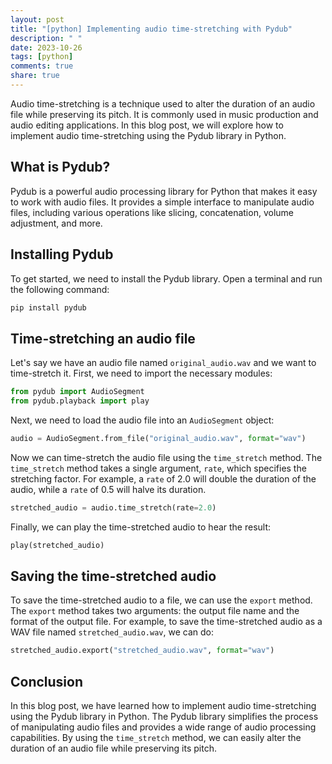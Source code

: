```yaml
---
layout: post
title: "[python] Implementing audio time-stretching with Pydub"
description: " "
date: 2023-10-26
tags: [python]
comments: true
share: true
---
```


Audio time-stretching is a technique used to alter the duration of an audio file while preserving its pitch. It is commonly used in music production and audio editing applications. In this blog post, we will explore how to implement audio time-stretching using the Pydub library in Python.

## What is Pydub?

Pydub is a powerful audio processing library for Python that makes it easy to work with audio files. It provides a simple interface to manipulate audio files, including various operations like slicing, concatenation, volume adjustment, and more.

## Installing Pydub

To get started, we need to install the Pydub library. Open a terminal and run the following command:

```bash
pip install pydub
```

## Time-stretching an audio file

Let's say we have an audio file named `original_audio.wav` and we want to time-stretch it. First, we need to import the necessary modules:

```python
from pydub import AudioSegment
from pydub.playback import play
```

Next, we need to load the audio file into an `AudioSegment` object:

```python
audio = AudioSegment.from_file("original_audio.wav", format="wav")
```

Now we can time-stretch the audio file using the `time_stretch` method. The `time_stretch` method takes a single argument, `rate`, which specifies the stretching factor. For example, a `rate` of 2.0 will double the duration of the audio, while a `rate` of 0.5 will halve its duration.

```python
stretched_audio = audio.time_stretch(rate=2.0)
```

Finally, we can play the time-stretched audio to hear the result:

```python
play(stretched_audio)
```

## Saving the time-stretched audio

To save the time-stretched audio to a file, we can use the `export` method. The `export` method takes two arguments: the output file name and the format of the output file. For example, to save the time-stretched audio as a WAV file named `stretched_audio.wav`, we can do:

```python
stretched_audio.export("stretched_audio.wav", format="wav")
```

## Conclusion

In this blog post, we have learned how to implement audio time-stretching using the Pydub library in Python. The Pydub library simplifies the process of manipulating audio files and provides a wide range of audio processing capabilities. By using the `time_stretch` method, we can easily alter the duration of an audio file while preserving its pitch.